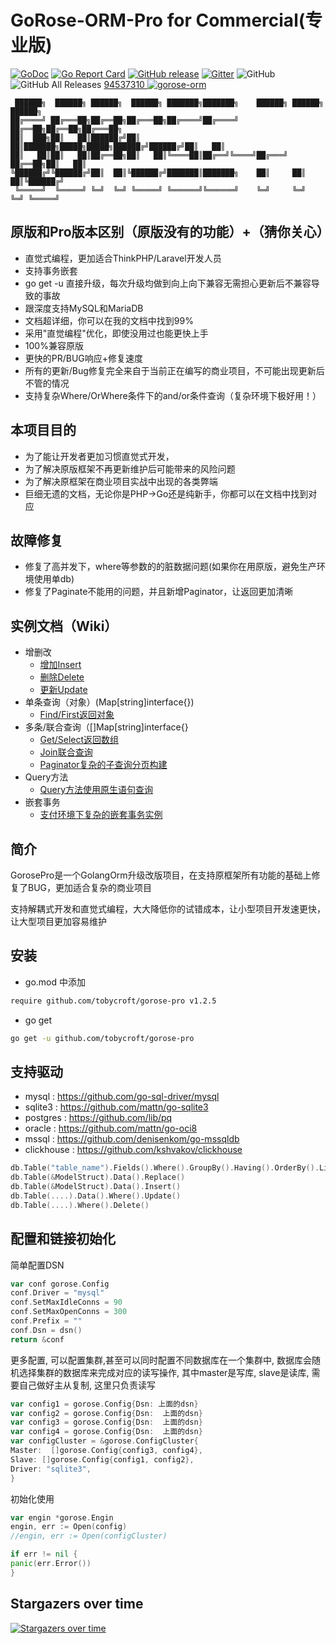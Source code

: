 # GoRose-ORM-Pro for Commercial(专业版)

[![GoDoc](https://godoc.org/github.com/tobycroft/gorose-pro?status.svg)](https://godoc.org/github.com/tobycroft/gorose-pro)
[![Go Report Card](https://goreportcard.com/badge/github.com/tobycroft/gorose-pro)](https://goreportcard.com/report/github.com/tobycroft/gorose-pro)
[![GitHub release](https://img.shields.io/github/release/tobycroft/gorose.svg)](https://github.com/tobycroft/gorose-pro/releases/latest)
[![Gitter](https://badges.gitter.im/tobycroft/gorose.svg)](https://gitter.im/gorose/wechat)
![GitHub](https://img.shields.io/github/license/tobycroft/gorose?color=blue)
![GitHub All Releases](https://img.shields.io/github/downloads/tobycroft/gorose/total?color=blue)
<a target="_blank" href="https://qm.qq.com/cgi-bin/qm/qr?k=P0R-T6lnM--WHzgvGPnbd58US3IUoDlW&jump_from=webapi">
94537310
<img border="0" src="http://pub.idqqimg.com/wpa/images/group.png" alt="gorose-orm" title="gorose-orm"></a>

~~~
 ██████╗  ██████╗ ██████╗  ██████╗ ███████╗███████╗    ██████╗ ██████╗  ██████╗ 
██╔════╝ ██╔═══██╗██╔══██╗██╔═══██╗██╔════╝██╔════╝    ██╔══██╗██╔══██╗██╔═══██╗
██║  ███╗██║   ██║██████╔╝██║   ██║███████╗█████╗█████╗██████╔╝██████╔╝██║   ██║
██║   ██║██║   ██║██╔══██╗██║   ██║╚════██║██╔══╝╚════╝██╔═══╝ ██╔══██╗██║   ██║
╚██████╔╝╚██████╔╝██║  ██║╚██████╔╝███████║███████╗    ██║     ██║  ██║╚██████╔╝
 ╚═════╝  ╚═════╝ ╚═╝  ╚═╝ ╚═════╝ ╚══════╝╚══════╝    ╚═╝     ╚═╝  ╚═╝ ╚═════╝ 
~~~

## 原版和Pro版本区别（原版没有的功能）+（猜你关心）

- 直觉式编程，更加适合ThinkPHP/Laravel开发人员
- 支持事务嵌套
- go get -u 直接升级，每次升级均做到向上向下兼容无需担心更新后不兼容导致的事故
- 跟深度支持MySQL和MariaDB
- 文档超详细，你可以在我的文档中找到99%
- 采用"直觉编程"优化，即使没用过也能更快上手
- 100%兼容原版
- 更快的PR/BUG响应+修复速度
- 所有的更新/Bug修复完全来自于当前正在编写的商业项目，不可能出现更新后不管的情况
- 支持复杂Where/OrWhere条件下的and/or条件查询（复杂环境下极好用！）

## 本项目目的

- 为了能让开发者更加习惯直觉式开发，
- 为了解决原版框架不再更新维护后可能带来的风险问题
- 为了解决原框架在商业项目实战中出现的各类弊端
- 巨细无遗的文档，无论你是PHP->Go还是纯新手，你都可以在文档中找到对应

## 故障修复

- 修复了高并发下，where等参数的的脏数据问题(如果你在用原版，避免生产环境使用单db)
- 修复了Paginate不能用的问题，并且新增Paginator，让返回更加清晰

## 实例文档（Wiki）

- 增删改
    - [增加Insert](https://github.com/tobycroft/gorose-pro/wiki/Insert新增数据)
    - [删除Delete](https://github.com/tobycroft/gorose-pro/wiki/Delete删除数据)
    - [更新Update](https://github.com/tobycroft/gorose-pro/wiki/Update方法)
- 单条查询（对象）(Map[string]interface{})
    - [Find/First返回对象](https://github.com/tobycroft/gorose-pro/wiki/Find-First查询返回Obj对象方法)
- 多条/联合查询（[]Map[string]interface{}
    - [Get/Select返回数组](https://github.com/tobycroft/gorose-pro/wiki/Get-Select方法)
    - [Join联合查询](https://github.com/tobycroft/gorose-pro/wiki/Join-Select方法)
    - [Paginator复杂的子查询分页构建](https://github.com/tobycroft/gorose-pro/wiki/Paginator复杂的子查询分页构建)
- Query方法
    - [Query方法使用原生语句查询](https://github.com/tobycroft/gorose-pro/wiki/Query方法)
- 嵌套事务
    - [支付环境下复杂的嵌套事务实例](https://github.com/tobycroft/gorose-pro/wiki/支付环境下复杂的嵌套事务)

## 简介

GorosePro是一个GolangOrm升级改版项目，在支持原框架所有功能的基础上修复了BUG，更加适合复杂的商业项目

支持解耦式开发和直觉式编程，大大降低你的试错成本，让小型项目开发速更快，让大型项目更加容易维护

## 安装

- go.mod 中添加

```bash
require github.com/tobycroft/gorose-pro v1.2.5
```

- go get

```bash
go get -u github.com/tobycroft/gorose-pro
```

## 支持驱动

- mysql : https://github.com/go-sql-driver/mysql
- sqlite3 : https://github.com/mattn/go-sqlite3
- postgres : https://github.com/lib/pq
- oracle : https://github.com/mattn/go-oci8
- mssql : https://github.com/denisenkom/go-mssqldb
- clickhouse : https://github.com/kshvakov/clickhouse

```go
db.Table("table_name").Fields().Where().GroupBy().Having().OrderBy().Limit().Select()
db.Table(&ModelStruct).Data().Replace()
db.Table(&ModelStruct).Data().Insert()
db.Table(....).Data().Where().Update()
db.Table(....).Where().Delete()
```

## 配置和链接初始化

简单配置DSN

```go
var conf gorose.Config
conf.Driver = "mysql"
conf.SetMaxIdleConns = 90
conf.SetMaxOpenConns = 300
conf.Prefix = ""
conf.Dsn = dsn()
return &conf
```

更多配置, 可以配置集群,甚至可以同时配置不同数据库在一个集群中, 数据库会随机选择集群的数据库来完成对应的读写操作, 其中master是写库, slave是读库, 需要自己做好主从复制, 这里只负责读写

```go
var config1 = gorose.Config{Dsn: 上面的dsn}
var config2 = gorose.Config{Dsn:  上面的dsn}
var config3 = gorose.Config{Dsn:  上面的dsn}
var config4 = gorose.Config{Dsn:  上面的dsn}
var configCluster = &gorose.ConfigCluster{
Master:  []gorose.Config{config3, config4},
Slave: []gorose.Config{config1, config2},
Driver: "sqlite3",
}
```

初始化使用

```go
var engin *gorose.Engin
engin, err := Open(config)
//engin, err := Open(configCluster)

if err != nil {
panic(err.Error())
}
```

## Stargazers over time

[![Stargazers over time](https://starchart.cc/tobycroft/gorose-pro.svg)](https://starchart.cc/tobycroft/gorose-pro)
